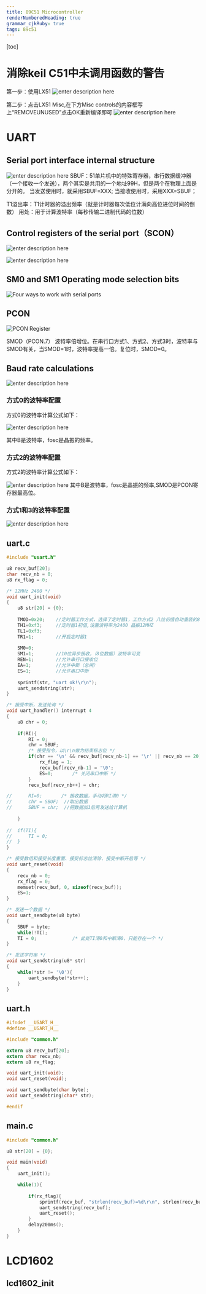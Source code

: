 ```yaml
---
title: 89C51 Microcontroller
renderNumberedHeading: true
grammar_cjkRuby: true
tags: 89c51
---
```

[toc]
# 消除keil C51中未调用函数的警告
第一步：使用LX51
![enter description here](./images/1647606282778.png)

第二步：点击LX51 Misc,在下方Misc controls的内容框写上“REMOVEUNUSED”点击OK重新编译即可
![enter description here](./images/1647606289304.png)


# UART
## Serial port interface internal structure
![enter description here](./images/1647601210490.png)
SBUF：51单片机中的特殊寄存器，串行数据缓冲器（一个接收一个发送），两个其实是共用的一个地址99H，但是两个在物理上面是分开的。
当发送使用时，就采用SBUF=XXX; 
当接收使用时，采用XXX=SBUF；

T1溢出率：T1计时器的溢出频率（就是计时器每次低位计满向高位进位时间的倒数）
用处：用于计算波特率（每秒传输二进制代码的位数）

## Control registers of the serial port（SCON）
![enter description here](./images/1647605627093.png)

![enter description here](./images/1647601373652.png)

## SM0 and SM1 Operating mode selection bits
![Four ways to work with serial ports](./images/1647600561582.png)

## PCON
![PCON Register](./images/1647600787610.png)

SMOD（PCON.7）  波特率倍增位。在串行口方式1、方式2、方式3时，波特率与SMOD有关，当SMOD=1时，波特率提高一倍。复位时，SMOD=0。 

## Baud rate calculations
![enter description here](./images/1647601755031.png)

### 方式0的波特率配置

方式0的波特率计算公式如下：

![enter description here](./images/1647601664492.png)

其中B是波特率，fosc是晶振的频率。
### 方式2的波特率配置
方式2的波特率计算公式如下：

![enter description here](./images/1647601682272.png)
其中B是波特率，fosc是晶振的频率,SMOD是PCON寄存器最高位。

### 方式1和3的波特率配置
![enter description here](./images/1647601714445.png)

## uart.c

``` c
#include "usart.h"

u8 recv_buf[20];
char recv_nb = 0;
u8 rx_flag = 0;

/* 12MHz 2400 */
void uart_init(void)
{
	u8 str[20] = {0};
	
	TMOD=0x20;    //定时器工作方式，选择了定时器1，工作方式2 八位初值自动重装的8位定时器。          
	TH1=0xf3;     //定时器1初值,设置波特率为2400 晶振12MHZ 
	TL1=0xf3;  
	TR1=1;        //开启定时器1  
	
	SM0=0;  
	SM1=1;        //10位异步接收，（8位数据）波特率可变  
	REN=1;        //允许串行口接收位  
	EA=1;         //允许中断（总闸）
	ES=1;         //允许串口中断 	
	
	sprintf(str, "uart ok!\r\n");
	uart_sendstring(str);
}

/* 接受中断，发送轮询 */
void uart_handler() interrupt 4  
{
	u8 chr = 0;
	
	if(RI){
		RI = 0;
		chr = SBUF;
		/* 接受指令，以\r\n做为结束标志位 */
		if(chr == '\n' && recv_buf[recv_nb-1] == '\r' || recv_nb == 20){
			rx_flag = 1;
			recv_buf[recv_nb-1] = '\0';
			ES=0;		/* 关闭串口中断 */
		}
		recv_buf[recv_nb++] = chr;

//		RI=0;		/* 接收数据，手动将RI清0 */
//		chr = SBUF;  //取出数据  
//		SBUF = chr;  //把数据加1后再发送给计算机
		
	}
	
//	if(TI){
//		TI = 0;
//	}
}

/* 接受数组和接受长度重置、接受标志位清除、接受中断开启等 */
void uart_reset(void)
{
	recv_nb = 0;
	rx_flag = 0;
	memset(recv_buf, 0, sizeof(recv_buf));
	ES=1;	
}

/* 发送一个数据 */
void uart_sendbyte(u8 byte)
{
	SBUF = byte;
	while(!TI);
	TI = 0;				/* 此处TI清0和中断清0，只能存在一个 */
}

/* 发送字符串 */
void uart_sendstring(u8* str)
{
	while(*str != '\0'){
		uart_sendbyte(*str++);
	}
}


```

## uart.h

``` c
#ifndef __USART_H__
#define __USART_H__

#include "common.h"

extern u8 recv_buf[20];
extern char recv_nb;
extern u8 rx_flag;

void uart_init(void);
void uart_reset(void);

void uart_sendbyte(char byte);
void uart_sendstring(char* str);

#endif

```

## main.c

``` c
#include "common.h"

u8 str[20] = {0};

void main(void)
{
	uart_init();

	while(1){
		
		if(rx_flag){
			sprintf(recv_buf, "strlen(recv_buf)=%d\r\n", strlen(recv_buf));
			uart_sendstring(recv_buf);
			uart_reset();
		}
		delay200ms();
	}
}

```

# LCD1602 
## lcd1602_init
